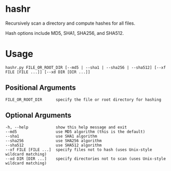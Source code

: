 # hashr
Recursively scan a directory and compute hashes for all files.

Hash options include MD5, SHA1, SHA256, and SHA512.

# Usage
    hashr.py FILE_OR_ROOT_DIR [--md5 | --sha1 | --sha256 | --sha512] [--xf FILE [FILE ...]] [--xd DIR [DIR ...]]

## Positional Arguments
    FILE_OR_ROOT_DIR      specify the file or root directory for hashing

## Optional Arguments
    -h, --help            show this help message and exit
    --md5                 use MD5 algorithm (this is the default)
    --sha1                use SHA1 algorithm
    --sha256              use SHA256 algorithm
    --sha512              use SHA512 algorithm
    --xf FILE [FILE ...]  specify files not to hash (uses Unix-style wildcard matching)
    --xd DIR [DIR ...]    specify directories not to scan (uses Unix-style wildcard matching)